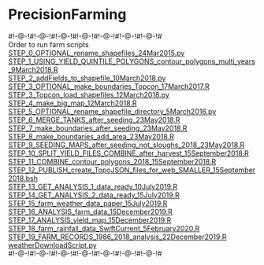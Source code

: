# PrecisionFarming

#!-@-!#!-@-!#!-@-!#!-@-!#!-@-!#!-@-!#!-@-!# \
Order to run farm scripts \
[STEP_0_OPTIONAL_rename_shapefiles_24Mar2015.py](https://github.com/tylerpittman/PrecisionFarming/tree/main/scripts/STEP_0_OPTIONAL_rename_shapefiles_24Mar2015.py) \
[STEP_1_USING_YIELD_QUINTILE_POLYGONS_contour_polygons_multi_years_9March2018.R](https://github.com/tylerpittman/PrecisionFarming/tree/main/scripts/STEP_1_USING_YIELD_QUINTILE_POLYGONS_contour_polygons_multi_years_9March2018.R) \
[STEP_2_addFields_to_shapefile_10March2018.py](https://github.com/tylerpittman/PrecisionFarming/tree/main/scripts/STEP_2_addFields_to_shapefile_10March2018.py) \
[STEP_3_OPTIONAL_make_boundaries_Topcon_17March2017.R](https://github.com/tylerpittman/PrecisionFarming/tree/main/scripts/STEP_3_OPTIONAL_make_boundaries_Topcon_17March2017.R) \
[STEP_3_Topcon_load_shapefiles_12March2018.py](https://github.com/tylerpittman/PrecisionFarming/tree/main/scripts/STEP_3_Topcon_load_shapefiles_12March2018.py) \
[STEP_4_make_big_map_12March2018.R](https://github.com/tylerpittman/PrecisionFarming/tree/main/scripts/STEP_4_make_big_map_12March2018.R) \
[STEP_5_OPTIONAL_rename_shapefile_directory_5March2016.py](https://github.com/tylerpittman/PrecisionFarming/tree/main/scripts/STEP_5_OPTIONAL_rename_shapefile_directory_5March2016.py) \
[STEP_6_MERGE_TANKS_after_seeding_23May2018.R](https://github.com/tylerpittman/PrecisionFarming/tree/main/scripts/STEP_6_MERGE_TANKS_after_seeding_23May2018.R) \
[STEP_7_make_boundaries_after_seeding_23May2018.R](https://github.com/tylerpittman/PrecisionFarming/tree/main/scripts/STEP_7_make_boundaries_after_seeding_23May2018.R) \
[STEP_8_make_boundaries_add_area_23May2018.R](https://github.com/tylerpittman/PrecisionFarming/tree/main/scripts/STEP_8_make_boundaries_add_area_23May2018.R) \
[STEP_9_SEEDING_MAPS_after_seeding_not_sloughs_2018_23May2018.R](https://github.com/tylerpittman/PrecisionFarming/tree/main/scripts/STEP_9_SEEDING_MAPS_after_seeding_not_sloughs_2018_23May2018.R) \
[STEP_10_SPLIT_YIELD_FILES_COMBINE_after_harvest_15September2018.R](https://github.com/tylerpittman/PrecisionFarming/tree/main/scripts/STEP_10_SPLIT_YIELD_FILES_COMBINE_after_harvest_15September2018.R) \
[STEP_11_COMBINE_contour_polygons_2018_15September2018.R](https://github.com/tylerpittman/PrecisionFarming/tree/main/scripts/STEP_11_COMBINE_contour_polygons_2018_15September2018.R) \
[STEP_12_PUBLISH_create_TopoJSON_files_for_web_SMALLER_15September2018.bsh](https://github.com/tylerpittman/PrecisionFarming/tree/main/scripts/STEP_12_PUBLISH_create_TopoJSON_files_for_web_SMALLER_15September2018.bsh) \
[STEP_13_GET_ANALYSIS_1_data_ready_10July2019.R](https://github.com/tylerpittman/PrecisionFarming/tree/main/scripts/STEP_13_GET_ANALYSIS_1_data_ready_10July2019.R) \
[STEP_14_GET_ANALYSIS_2_data_ready_15July2019.R](https://github.com/tylerpittman/PrecisionFarming/tree/main/scripts/STEP_14_GET_ANALYSIS_2_data_ready_15July2019.R) \
[STEP_15_farm_weather_data_paper_15July2019.R](https://github.com/tylerpittman/PrecisionFarming/tree/main/scripts/STEP_15_farm_weather_data_paper_15July2019.R) \
[STEP_16_ANALYSIS_farm_data_15December2019.R](https://github.com/tylerpittman/PrecisionFarming/tree/main/scripts/STEP_16_ANALYSIS_farm_data_15December2019.R) \
[STEP_17_ANALYSIS_yield_map_15December2019.R](https://github.com/tylerpittman/PrecisionFarming/tree/main/scripts/STEP_17_ANALYSIS_yield_map_15December2019.R) \
[STEP_18_farm_rainfall_data_SwiftCurrent_5February2020.R](https://github.com/tylerpittman/PrecisionFarming/tree/main/scripts/STEP_18_farm_rainfall_data_SwiftCurrent_5February2020.R) \
[STEP_19_FARM_RECORDS_1986_2018_analysis_22December2019.R](https://github.com/tylerpittman/PrecisionFarming/tree/main/scripts/STEP_19_FARM_RECORDS_1986_2018_analysis_22December2019.R) \
[weatherDownloadScript.py](https://github.com/tylerpittman/PrecisionFarming/tree/main/scripts/weatherDownloadScript.py) \
#!-@-!#!-@-!#!-@-!#!-@-!#!-@-!#!-@-!#!-@-!# 
